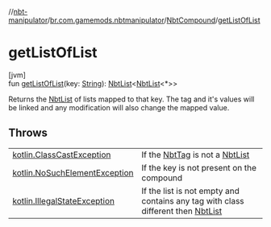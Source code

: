 //[nbt-manipulator](../../../index.md)/[br.com.gamemods.nbtmanipulator](../index.md)/[NbtCompound](index.md)/[getListOfList](get-list-of-list.md)

# getListOfList

[jvm]\
fun [getListOfList](get-list-of-list.md)(key: [String](https://kotlinlang.org/api/latest/jvm/stdlib/kotlin/-string/index.html)): [NbtList](../-nbt-list/index.md)&lt;[NbtList](../-nbt-list/index.md)&lt;*&gt;&gt;

Returns the [NbtList](../-nbt-list/index.md) of lists mapped to that key. The tag and it's values will be linked and any modification will also change the mapped value.

## Throws

| | |
|---|---|
| [kotlin.ClassCastException](https://kotlinlang.org/api/latest/jvm/stdlib/kotlin/-class-cast-exception/index.html) | If the [NbtTag](../-nbt-tag/index.md) is not a [NbtList](../-nbt-list/index.md) |
| [kotlin.NoSuchElementException](https://kotlinlang.org/api/latest/jvm/stdlib/kotlin/-no-such-element-exception/index.html) | If the key is not present on the compound |
| [kotlin.IllegalStateException](https://kotlinlang.org/api/latest/jvm/stdlib/kotlin/-illegal-state-exception/index.html) | If the list is not empty and contains any tag with class different then [NbtList](../-nbt-list/index.md) |
